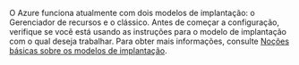 O Azure funciona atualmente com dois modelos de implantação: o Gerenciador de recursos e o clássico. Antes de começar a configuração, verifique se você está usando as instruções para o modelo de implantação com o qual deseja trabalhar. Para obter mais informações, consulte [Noções básicas sobre os modelos de implantação](../articles/resource-manager-deployment-model.md).